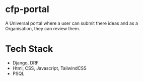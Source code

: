 # cfp-portal
A Universal portal where a user can submit there ideas and as a Organisation, they can review them.



# Tech Stack
- Django, DRF
- Html, CSS, Javascript, TailwindCSS
- PSQL